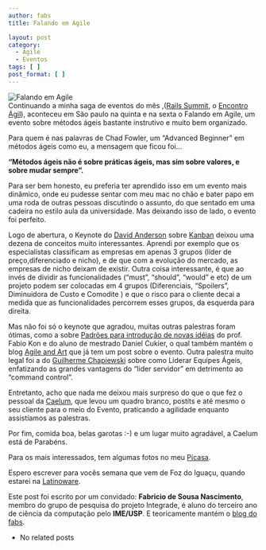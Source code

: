 ```yaml
---
author: fabs
title: Falando em Agile

layout: post
category:
  - Agile
  - Eventos
tags: [ ]
post_format: [ ]
---
```

![Falando em Agile][1]  
Continuando a minha saga de eventos do mês ,([Rails Summit][2], o [Encontro Ágil][3]), aconteceu em São paulo na quinta e na sexta o Falando em Agile, um evento sobre métodos ágeis bastante instrutivo e muito bem organizado.

Para quem é nas palavras de Chad Fowler, um “Advanced Beginner” em métodos ágeis como eu, a mensagem que ficou foi…

**“Métodos ágeis não é sobre práticas ágeis, mas sim sobre valores, e sobre mudar sempre”.**

Para ser bem honesto, eu preferia ter aprendido isso em um evento mais dinâmico, onde eu pudesse sentar com meu mac no chão e bater papo em uma roda de outras pessoas discutindo o assunto, do que sentado em uma cadeira no estilo aula da universidade. Mas deixando isso de lado, o evento foi perfeito.

Logo de abertura, o Keynote do [David Anderson][4] sobre [Kanban][5] deixou uma dezena de conceitos muito interessantes. Aprendi por exemplo que os especialistas classificam as empresas em apenas 3 grupos (líder de preço,diferenciado e nicho), e de que com a evolução do mercado, as empresas de nicho deixam de existir. Outra coisa interessante, é que ao invés de dividir as funcionalidades (“must”, “should”, “would” e etc) de um projeto podem ser colocadas em 4 grupos (Diferenciais, “Spoilers”, Diminuidora de Custo e Comodite ) e que o risco para o cliente decai a medida que as funcionalidades percorrem esses grupos, da esquerda para direita.

Mas não foi só o keynote que agradou, muitas outras palestras foram ótimas, como a sobre [Padrões para introdução de novas idéias][6] do prof. Fabio Kon e do aluno de mestrado Daniel Cukier, o qual também mantém o blog [Agile and Art][7] que já tem um post sobre o evento. Outra palestra muito legal foi a do [Guilherme Chapiewski][8] sobre como Liderar Equipes Ágeis, enfatizando as grandes vantagens do “lider servidor” em detrimento ao “command control”.

Entretanto, acho que nada me deixou mais surpreso do que o que fez o pessoal da [Caelum][9], que levou um quadro branco, postits e até mesmo o seu cliente para o meio do Evento, praticando a agilidade enquanto assistíamos as palestras.

Por fim, comida boa, belas garotas :-) e um lugar muito agradável, a Caelum está de Parabéns.

Para os mais interessados, tem algumas fotos no meu [Picasa][10].

Espero escrever para vocês semana que vem de Foz do Iguaçu, quando estarei na [Latinoware][11].

Este post foi escrito por um convidado: **Fabricio de Sousa Nascimento**, membro do grupo de pesquisa do projeto Integrade, é aluno do terceiro ano de ciência da computação pelo **IME/USP**. E teoricamente mantém o [blog do fabs][12]. 

*   No related posts












 [1]: http://vidageek.net/wp-content/uploads/2008/10/falando-agile-site_06.gif "Falando em Agile"
 [2]: http://vidageek.net/2008/10/24/getting-things-done/
 [3]: http://encontroagil.com.br/
 [4]: http://www.agilemanagement.net/Articles/Weblog/blog.html "David Anderson"
 [5]: http://pt.wikipedia.org/wiki/Kanban "Kanban"
 [6]: http://agilcoop.incubadora.fapesp.br/portal "Pode ser que ainda não foi publicado aqui"
 [7]: http://agileandart.blogspot.com/ "Agile and Art"
 [8]: http://gc.blog.br/ "gc"
 [9]: http://www.caellum.com.br "Caelum"
 [10]: http://picasaweb.google.com/fabriciosn/FalandoEmAgile#
 [11]: http://2008.latinoware.org/
 [12]: http://cemshost.com.br/~fabsn/dev/doku.php "Faz tempo que não Atualiza!"





